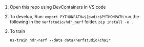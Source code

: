 1. Open this repo using DevContainers in VS code

2. To develop,
        Run:
        ```
        export PYTHONPATH=$(pwd):$PYTHONPATH
        ```
         run the following in the `nerfstudio/hdr_nerf` folder.
        ```
        pip install -e .
        ```

3. To train
    ```
    ns-train hdr-nerf --data data/nerfstudio/chair
    ```


